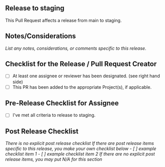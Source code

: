 ## Release to staging

This Pull Request affects a release from main to staging.

## Notes/Considerations

_List any notes, considerations, or comments specific to this release._

## Checklist for the Release / Pull Request Creator

- [ ] At least one assignee or reviewer has been designated. (see right hand side)
- [ ] This PR has been added to the appropriate Project(s), if applicable.

## Pre-Release Checklist for Assignee

- [ ] I've met all criteria to release to staging.

## Post Release Checklist

_There is no explicit post release checklist_
_If there are post release items specific to this release, you make your own checklist below_
_- [ ] example checklist item 1_
_- [ ] example checklist item 2_
_If there are no explicit post release items, you may put N/A for this section_

